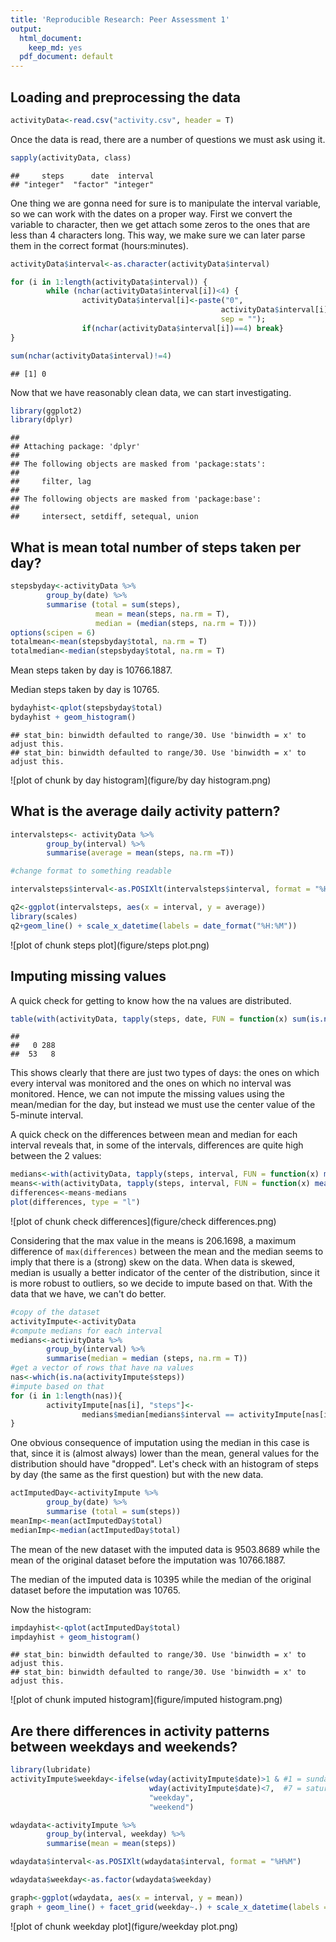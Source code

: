 ```yaml
---
title: 'Reproducible Research: Peer Assessment 1'
output:
  html_document:
    keep_md: yes
  pdf_document: default
---
```


## Loading and preprocessing the data


```r
activityData<-read.csv("activity.csv", header = T)
```

Once the data is read, there are a number of questions we must ask using it. 


```r
sapply(activityData, class)
```

```
##     steps      date  interval 
## "integer"  "factor" "integer"
```

One thing we are gonna need for sure is to manipulate the interval variable, so we can work with the dates on a proper way. First we convert the variable to character, then we get attach some zeros to the ones that are less than 4 characters long. This way, we make sure we can later parse them in the correct format (hours:minutes). 


```r
activityData$interval<-as.character(activityData$interval)

for (i in 1:length(activityData$interval)) {
        while (nchar(activityData$interval[i])<4) {
                activityData$interval[i]<-paste("0", 
                                               activityData$interval[i], 
                                               sep = ""); 
                if(nchar(activityData$interval[i])==4) break}
}

sum(nchar(activityData$interval)!=4)
```

```
## [1] 0
```



Now that we have reasonably clean data, we can start investigating.


```r
library(ggplot2)
library(dplyr)
```

```
## 
## Attaching package: 'dplyr'
## 
## The following objects are masked from 'package:stats':
## 
##     filter, lag
## 
## The following objects are masked from 'package:base':
## 
##     intersect, setdiff, setequal, union
```

## What is mean total number of steps taken per day?


```r
stepsbyday<-activityData %>% 
        group_by(date) %>% 
        summarise (total = sum(steps), 
                   mean = mean(steps, na.rm = T), 
                   median = (median(steps, na.rm = T)))
options(scipen = 6)
totalmean<-mean(stepsbyday$total, na.rm = T)
totalmedian<-median(stepsbyday$total, na.rm = T)
```

Mean steps taken by day is 10766.1887.

Median steps taken by day is 10765.


```r
bydayhist<-qplot(stepsbyday$total)
bydayhist + geom_histogram()
```

```
## stat_bin: binwidth defaulted to range/30. Use 'binwidth = x' to adjust this.
## stat_bin: binwidth defaulted to range/30. Use 'binwidth = x' to adjust this.
```

![plot of chunk by day histogram](figure/by day histogram.png) 


## What is the average daily activity pattern?


```r
intervalsteps<- activityData %>%
        group_by(interval) %>%
        summarise(average = mean(steps, na.rm =T))

#change format to something readable

intervalsteps$interval<-as.POSIXlt(intervalsteps$interval, format = "%H%M")
```


```r
q2<-ggplot(intervalsteps, aes(x = interval, y = average))
library(scales)
q2+geom_line() + scale_x_datetime(labels = date_format("%H:%M"))
```

![plot of chunk steps plot](figure/steps plot.png) 


## Imputing missing values

A quick check for getting to know how the na values are distributed.


```r
table(with(activityData, tapply(steps, date, FUN = function(x) sum(is.na(x)))))
```

```
## 
##   0 288 
##  53   8
```

This shows clearly that there are just two types of days: the ones on which every interval was monitored and the ones on which no interval was monitored. Hence, we can not impute the missing values using the mean/median for the day, but instead we must use the center value of the 5-minute interval.

A quick check on the differences between mean and median for each interval reveals that, in some of the intervals, differences are quite high between the 2 values:

```r
medians<-with(activityData, tapply(steps, interval, FUN = function(x) median(x, na.rm = T)))
means<-with(activityData, tapply(steps, interval, FUN = function(x) mean(x, na.rm = T)))
differences<-means-medians
plot(differences, type = "l")
```

![plot of chunk check differences](figure/check differences.png) 

Considering that the max value in the means is 206.1698, a maximum difference of `max(differences)` between the mean and the median seems to imply that there is a (strong) skew on the data. When data is skewed, median is usually a better indicator of the center of the distribution, since it is more robust to outliers, so we decide to impute based on that. With the data that we have, we can't do better.


```r
#copy of the dataset
activityImpute<-activityData
#compute medians for each interval
medians<-activityData %>%
        group_by(interval) %>%
        summarise(median = median (steps, na.rm = T))
#get a vector of rows that have na values
nas<-which(is.na(activityImpute$steps))
#impute based on that
for (i in 1:length(nas)){
        activityImpute[nas[i], "steps"]<- 
                medians$median[medians$interval == activityImpute[nas[i], "interval"]]
}
```

One obvious consequence of imputation using the median in this case is that, since it is (almost always) lower than the mean, general values for the distribution should have "dropped". Let's check with an histogram of steps by day (the same as the first question) but with the new data.


```r
actImputedDay<-activityImpute %>%
        group_by(date) %>%
        summarise (total = sum(steps))
meanImp<-mean(actImputedDay$total)
medianImp<-median(actImputedDay$total)
```

The mean of the new dataset with the imputed data is 9503.8689 while the mean of the original dataset before the imputation was 10766.1887.

The median of the imputed data is 10395 while the median of the original dataset before the imputation was 10765.

Now the histogram:


```r
impdayhist<-qplot(actImputedDay$total)
impdayhist + geom_histogram()
```

```
## stat_bin: binwidth defaulted to range/30. Use 'binwidth = x' to adjust this.
## stat_bin: binwidth defaulted to range/30. Use 'binwidth = x' to adjust this.
```

![plot of chunk imputed histogram](figure/imputed histogram.png) 


## Are there differences in activity patterns between weekdays and weekends?



```r
library(lubridate)
activityImpute$weekday<-ifelse(wday(activityImpute$date)>1 & #1 = sunday
                               wday(activityImpute$date)<7,  #7 = saturday
                               "weekday", 
                               "weekend")

wdaydata<-activityImpute %>%
        group_by(interval, weekday) %>%
        summarise(mean = mean(steps))

wdaydata$interval<-as.POSIXlt(wdaydata$interval, format = "%H%M")

wdaydata$weekday<-as.factor(wdaydata$weekday)
```


```r
graph<-ggplot(wdaydata, aes(x = interval, y = mean))
graph + geom_line() + facet_grid(weekday~.) + scale_x_datetime(labels = date_format("%H:%M"))
```

![plot of chunk weekday plot](figure/weekday plot.png) 
